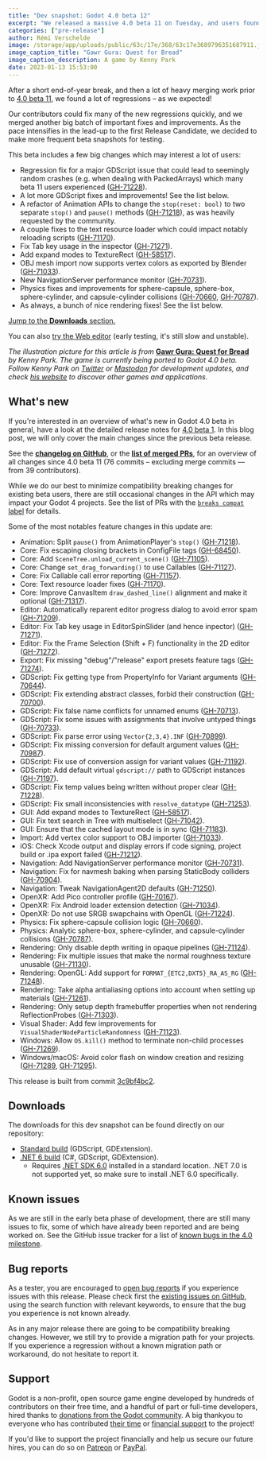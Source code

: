 ```yaml
---
title: "Dev snapshot: Godot 4.0 beta 12"
excerpt: "We released a massive 4.0 beta 11 on Tuesday, and users found a lot of regressions – as we expected! Contributors fixed many of the new regressions quickly, and we merged another big batch of changes. As the pace intensifies in the lead-up to the first Release Candidate, we decided to make more frequent beta snapshots for testing."
categories: ["pre-release"]
author: Rémi Verschelde
image: /storage/app/uploads/public/63c/17e/368/63c17e3689796351687911.jpg
image_caption_title: "Gawr Gura: Quest for Bread"
image_caption_description: A game by Kenny Park
date: 2023-01-13 15:53:00
---
```


After a short end-of-year break, and then a lot of heavy merging work prior to [4.0 beta 11](/article/dev-snapshot-godot-4-0-beta-11), we found a lot of regressions – as we expected!

Our contributors could fix many of the new regressions quickly, and we merged another big batch of important fixes and improvements. As the pace intensifies in the lead-up to the first Release Candidate, we decided to make more frequent beta snapshots for testing.

This beta includes a few big changes which may interest a lot of users:

- Regression fix for a major GDScript issue that could lead to seemingly random crashes (e.g. when dealing with PackedArrays) which many beta 11 users experienced ([GH-71228](https://github.com/godotengine/godot/pull/71228)).
- A lot more GDScript fixes and improvements! See the list below.
- A refactor of Animation APIs to change the `stop(reset: bool)` to two separate `stop()` and `pause()` methods ([GH-71218](https://github.com/godotengine/godot/pull/71218)), as was heavily requested by the community.
- A couple fixes to the text resource loader which could impact notably reloading scripts ([GH-71170](https://github.com/godotengine/godot/pull/71170)).
- Fix Tab key usage in the inspector ([GH-71271](https://github.com/godotengine/godot/pull/71271)).
- Add expand modes to TextureRect ([GH-58517](https://github.com/godotengine/godot/pull/58517)).
- OBJ mesh import now supports vertex colors as exported by Blender ([GH-71033](https://github.com/godotengine/godot/pull/71033)).
- New NavigationServer performance monitor ([GH-70731](https://github.com/godotengine/godot/pull/70731)).
- Physics fixes and improvements for sphere-capsule, sphere-box, sphere-cylinder, and capsule-cylinder collisions ([GH-70660](https://github.com/godotengine/godot/pull/70660), [GH-70787](https://github.com/godotengine/godot/pull/70787)).
- As always, a bunch of nice rendering fixes! See the list below.

[Jump to the **Downloads** section.](#downloads)

You can also [try the Web editor](https://editor.godotengine.org/releases/4.0.beta12/godot.editor.html) (early testing, it's still slow and unstable).

*The illustration picture for this article is from* [**Gawr Gura: Quest for Bread**](https://kennypark.xyz/games/ggqfb) *by Kenny Park. The game is currently being ported to Godot 4.0 beta. Follow Kenny Park on [Twitter](https://twitter.com/kennyparkpark) or [Mastodon](https://mastodon.gamedev.place/@kennypark) for development updates, and check [his website](https://kennypark.xyz/) to discover other games and applications.*

## What's new

If you're interested in an overview of what's new in Godot 4.0 beta in general, have a look at the detailed release notes for [4.0 beta 1](/article/dev-snapshot-godot-4-0-beta-1). In this blog post, we will only cover the main changes since the previous beta release.

See the [**changelog on GitHub**](https://github.com/godotengine/godot/compare/91713ced81792b10fdc9367b7f355738e5d52777...3c9bf4bc210a8e6a208f30ca59de4d4d7e18c04d), or the [**list of merged PRs**](https://github.com/godotengine/godot/pulls?q=is%3Apr+merged%3A2023-01-10T16%3A00..2023-01-13T10%3A00+is%3Amerged+sort%3Acreated-asc+milestone%3A4.0), for an overview of all changes since 4.0 beta 11 (76 commits – excluding merge commits ― from 39 contributors).

While we do our best to minimize compatibility breaking changes for existing beta users, there are still occasional changes in the API which may impact your Godot 4 projects. See the list of PRs with the [`breaks compat` label](https://github.com/godotengine/godot/pulls?q=is%3Apr+merged%3A2023-01-10T16%3A00..2023-01-13T10%3A00+is%3Amerged+sort%3Acreated-asc+milestone%3A4.0+label%3A%22breaks+compat%22) for details.

Some of the most notables feature changes in this update are:

- Animation: Split `pause()` from AnimationPlayer's `stop()` ([GH-71218](https://github.com/godotengine/godot/pull/71218)).
- Core: Fix escaping closing brackets in ConfigFile tags ([GH-68450](https://github.com/godotengine/godot/pull/68450)).
- Core: Add `SceneTree.unload_current_scene()` ([GH-71105](https://github.com/godotengine/godot/pull/71105)).
- Core: Change `set_drag_forwarding()` to use Callables ([GH-71127](https://github.com/godotengine/godot/pull/71127)).
- Core: Fix Callable call error reporting ([GH-71157](https://github.com/godotengine/godot/pull/71157)).
- Core: Text resource loader fixes ([GH-71170](https://github.com/godotengine/godot/pull/71170)).
- Core: Improve CanvasItem `draw_dashed_line()` alignment and make it optional ([GH-71317](https://github.com/godotengine/godot/pull/71317)).
- Editor: Automatically reparent editor progress dialog to avoid error spam ([GH-71209](https://github.com/godotengine/godot/pull/71209)).
- Editor: Fix Tab key usage in EditorSpinSlider (and hence inpector) ([GH-71271](https://github.com/godotengine/godot/pull/71271)).
- Editor: Fix the Frame Selection (Shift + F) functionality in the 2D editor ([GH-71272](https://github.com/godotengine/godot/pull/71272)).
- Export: Fix missing "debug"/"release" export presets feature tags ([GH-71274](https://github.com/godotengine/godot/pull/71274)).
- GDScript: Fix getting type from PropertyInfo for Variant arguments ([GH-70644](https://github.com/godotengine/godot/pull/70644)).
- GDScript: Fix extending abstract classes, forbid their construction ([GH-70700](https://github.com/godotengine/godot/pull/70700)).
- GDScript: Fix false name conflicts for unnamed enums ([GH-70713](https://github.com/godotengine/godot/pull/70713)).
- GDScript: Fix some issues with assignments that involve untyped things ([GH-70733](https://github.com/godotengine/godot/pull/70733)).
- GDScript: Fix parse error using `Vector{2,3,4}.INF` ([GH-70899](https://github.com/godotengine/godot/pull/70899)).
- GDScript: Fix missing conversion for default argument values ([GH-70987](https://github.com/godotengine/godot/pull/70987)).
- GDScript: Fix use of conversion assign for variant values ([GH-71192](https://github.com/godotengine/godot/pull/71192)).
- GDScript: Add default virtual `gdscript://` path to GDScript instances ([GH-71197](https://github.com/godotengine/godot/pull/71197)).
- GDScript: Fix temp values being written without proper clear ([GH-71228](https://github.com/godotengine/godot/pull/71228)).
- GDScript: Fix small inconsistencies with `resolve_datatype` ([GH-71253](https://github.com/godotengine/godot/pull/71253)).
- GUI: Add expand modes to TextureRect ([GH-58517](https://github.com/godotengine/godot/pull/58517)).
- GUI: Fix text search in Tree with multiselect ([GH-71042](https://github.com/godotengine/godot/pull/71042)).
- GUI: Ensure that the cached layout mode is in sync ([GH-71183](https://github.com/godotengine/godot/pull/71183)).
- Import: Add vertex color support to OBJ importer ([GH-71033](https://github.com/godotengine/godot/pull/71033)).
- iOS: Check Xcode output and display errors if code signing, project build or .ipa export failed ([GH-71212](https://github.com/godotengine/godot/pull/71212)).
- Navigation: Add NavigationServer performance monitor ([GH-70731](https://github.com/godotengine/godot/pull/70731)).
- Navigation: Fix for navmesh baking when parsing StaticBody colliders ([GH-70904](https://github.com/godotengine/godot/pull/70904)).
- Navigation: Tweak NavigationAgent2D defaults ([GH-71250](https://github.com/godotengine/godot/pull/71250)).
- OpenXR: Add Pico controller profile ([GH-70167](https://github.com/godotengine/godot/pull/70167)).
- OpenXR: Fix Android loader extension detection ([GH-71034](https://github.com/godotengine/godot/pull/71034)).
- OpenXR: Do not use SRGB swapchains with OpenGL ([GH-71224](https://github.com/godotengine/godot/pull/71224)).
- Physics: Fix sphere-capsule collision logic ([GH-70660](https://github.com/godotengine/godot/pull/70660)).
- Physics: Analytic sphere-box, sphere-cylinder, and capsule-cylinder collisions ([GH-70787](https://github.com/godotengine/godot/pull/70787)).
- Rendering: Only disable depth writing in opaque pipelines ([GH-71124](https://github.com/godotengine/godot/pull/71124)).
- Rendering: Fix multiple issues that make the normal roughness texture unusable ([GH-71130](https://github.com/godotengine/godot/pull/71130)).
- Rendering: OpenGL: Add support for `FORMAT_{ETC2,DXT5}_RA_AS_RG` ([GH-71248](https://github.com/godotengine/godot/pull/71248)).
- Rendering: Take alpha antialiasing options into account when setting up materials ([GH-71261](https://github.com/godotengine/godot/pull/71261)).
- Rendering: Only setup depth framebuffer properties when not rendering ReflectionProbes ([GH-71303](https://github.com/godotengine/godot/pull/71303)).
- Visual Shader: Add few improvements for `VisualShaderNodeParticleRandomness` ([GH-71123](https://github.com/godotengine/godot/pull/71123)).
- Windows: Allow `OS.kill()` method to terminate non-child processes ([GH-71269](https://github.com/godotengine/godot/pull/71269)).
- Windows/macOS: Avoid color flash on window creation and resizing ([GH-71289](https://github.com/godotengine/godot/pull/71289), [GH-71295](https://github.com/godotengine/godot/pull/71295)).

This release is built from commit [3c9bf4bc2](https://github.com/godotengine/godot/commit/3c9bf4bc210a8e6a208f30ca59de4d4d7e18c04d).

<a id="downloads"></a>
## Downloads

The downloads for this dev snapshot can be found directly on our repository:

* [Standard build](https://github.com/godotengine/godot-builds/releases/4.0-beta12) (GDScript, GDExtension).
* [.NET 6 build](https://github.com/godotengine/godot-builds/releases/4.0-beta12) (C#, GDScript, GDExtension).
  - Requires [.NET SDK 6.0](https://dotnet.microsoft.com/en-us/download/dotnet/6.0) installed in a standard location. .NET 7.0 is not supported yet, so make sure to install .NET 6.0 specifically.

## Known issues

As we are still in the early beta phase of development, there are still many issues to fix, some of which have already been reported and are being worked on. See the GitHub issue tracker for a list of [known bugs in the 4.0 milestone](https://github.com/godotengine/godot/issues?q=is%3Aissue+is%3Aopen+milestone%3A4.0+label%3Abug+).

## Bug reports

As a tester, you are encouraged to [open bug reports](https://github.com/godotengine/godot/issues) if you experience issues with this release. Please check first the [existing issues on GitHub](https://github.com/godotengine/godot/issues), using the search function with relevant keywords, to ensure that the bug you experience is not known already.

As in any major release there are going to be compatibility breaking changes. However, we still try to provide a migration path for your projects. If you experience a regression without a known migration path or workaround, do not hesitate to report it.

## Support

Godot is a non-profit, open source game engine developed by hundreds of contributors on their free time, and a handful of part or full-time developers, hired thanks to [donations from the Godot community](https://godotengine.org/donate). A big thankyou to everyone who has contributed [their time](https://github.com/godotengine/godot/blob/master/AUTHORS.md) or [financial support](https://github.com/godotengine/godot/blob/master/DONORS.md) to the project!

If you'd like to support the project financially and help us secure our future hires, you can do so on [Patreon](https://www.patreon.com/godotengine) or [PayPal](https://godotengine.org/donate).
